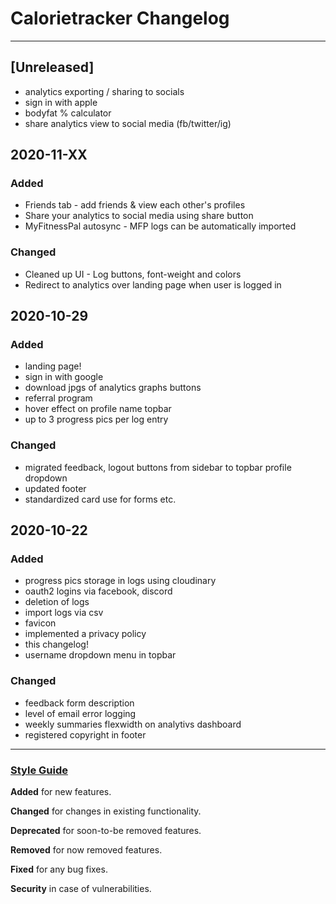 # Calorietracker Changelog

---
## [Unreleased]
- analytics exporting / sharing to socials
- sign in with apple
- bodyfat % calculator
- share analytics view to social media (fb/twitter/ig)


## 2020-11-XX
### Added
- Friends tab - add friends & view each other's profiles
- Share your analytics to social media using share button
- MyFitnessPal autosync - MFP logs can be automatically imported

### Changed
- Cleaned up UI - Log buttons, font-weight and colors
- Redirect to analytics over landing page when user is logged in


## 2020-10-29
### Added
- landing page!
- sign in with google
- download jpgs of analytics graphs buttons
- referral program
- hover effect on profile name topbar
- up to 3 progress pics per log entry

### Changed
- migrated feedback, logout buttons from sidebar to topbar profile dropdown
- updated footer
- standardized card use for forms etc.


## 2020-10-22
### Added
- progress pics storage in logs using cloudinary
- oauth2 logins via facebook, discord
- deletion of logs
- import logs via csv
- favicon
- implemented a privacy policy
- this changelog!
- username dropdown menu in topbar

### Changed
- feedback form description
- level of email error logging
- weekly summaries flexwidth on analytivs dashboard
- registered copyright in footer


---


### [Style Guide](https://keepachangelog.com/en/1.0.0/)

**Added** for new features.

**Changed** for changes in existing functionality.

**Deprecated** for soon-to-be removed features.

**Removed** for now removed features.

**Fixed** for any bug fixes.

**Security** in case of vulnerabilities.
